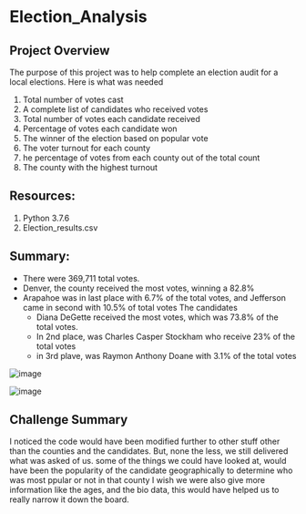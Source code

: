 # Election_Analysis

## Project Overview
The purpose of this project was to help complete an election audit for a local elections. Here is what was needed

1. Total number of votes cast
2. A complete list of candidates who received votes
3. Total number of votes each candidate received
4. Percentage of votes each candidate won
5. The winner of the election based on popular vote
6. The voter turnout for each county
7. he percentage of votes from each county out of the total count
8. The county with the highest turnout

## Resources:
1. Python 3.7.6
2. Election_results.csv

## Summary:
- There were 369,711 total votes. 
- Denver, the county received the most votes, winning a 82.8%
- Arapahoe was in last place with 6.7% of the total votes, and Jefferson came in second with 10.5% of total votes
The candidates
  - Diana DeGette received the most votes, which was 73.8% of the total votes. 
  - In 2nd place, was Charles Casper Stockham who receive 23% of the total votes
  - in 3rd plave, was Raymon Anthony Doane with 3.1% of the total votes

![image](https://user-images.githubusercontent.com/96274446/150656626-381ebd71-0919-42f8-a39b-9c3759486e2c.png)

![image](https://user-images.githubusercontent.com/96274446/150658743-7ec037eb-30c0-4a12-8c2a-c1831cd4fe92.png)



 
 ## Challenge Summary 
 I noticed the code would have been modified further to other stuff other than the counties and the candidates. But, none the less, we still delivered what was asked of us. some of the things we could have looked at, would have been the popularity of the candidate geographically to determine who was most ppular or not in that county
 I wish we were also give more information like the ages, and the bio data, this would have helped us to really narrow it down the board. 

